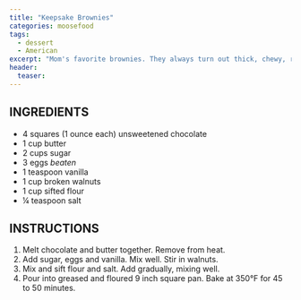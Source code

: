 ```yaml
---
title: "Keepsake Brownies"
categories: moosefood
tags: 
  - dessert
  - American
excerpt: "Mom's favorite brownies. They always turn out thick, chewy, rich and delicious!"
header:
  teaser: 
---
```


## INGREDIENTS
* 4 squares (1 ounce each) unsweetened chocolate
* 1 cup butter
* 2 cups sugar
* 3 eggs *beaten*
* 1 teaspoon vanilla
* 1 cup broken walnuts
* 1 cup sifted flour
* ¼ teaspoon salt

## INSTRUCTIONS
1. Melt chocolate and butter together. Remove from heat. 
2. Add sugar, eggs and vanilla. Mix well. Stir in walnuts. 
3. Mix and sift flour and salt. Add gradually, mixing well. 
4. Pour into greased and floured 9 inch square pan. Bake at 350°F for 45 to 50 minutes.
